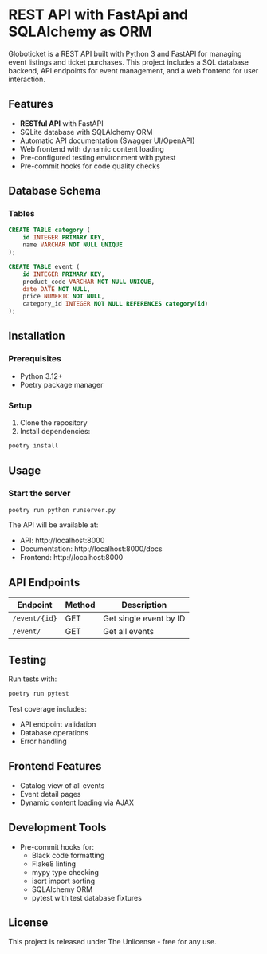 # REST API with FastApi and SQLAlchemy as ORM

Globoticket is a REST API built with Python 3 and FastAPI for managing event listings and ticket purchases. This project includes a SQL database backend, API endpoints for event management, and a web frontend for user interaction.

## Features

- **RESTful API** with FastAPI
- SQLite database with SQLAlchemy ORM
- Automatic API documentation (Swagger UI/OpenAPI)
- Web frontend with dynamic content loading
- Pre-configured testing environment with pytest
- Pre-commit hooks for code quality checks

## Database Schema

### Tables
```sql
CREATE TABLE category (
    id INTEGER PRIMARY KEY,
    name VARCHAR NOT NULL UNIQUE
);

CREATE TABLE event (
    id INTEGER PRIMARY KEY,
    product_code VARCHAR NOT NULL UNIQUE,
    date DATE NOT NULL,
    price NUMERIC NOT NULL,
    category_id INTEGER NOT NULL REFERENCES category(id)
);
```

## Installation

### Prerequisites

- Python 3.12+
- Poetry package manager

### Setup

1) Clone the repository
2) Install dependencies:

```bash
poetry install
```

## Usage

### Start the server

```bash
poetry run python runserver.py
```

The API will be available at:

- API: http://localhost:8000
- Documentation: http://localhost:8000/docs
- Frontend: http://localhost:8000

## API Endpoints

| Endpoint      | Method | Description            |
| ------------- | ------ | ---------------------- |
| `/event/{id}` | GET    | Get single event by ID |
| `/event/`     | GET    | Get all events         |

## Testing

Run tests with:
```bash
poetry run pytest
```
Test coverage includes:

- API endpoint validation
- Database operations
- Error handling

## Frontend Features

- Catalog view of all events
- Event detail pages
- Dynamic content loading via AJAX

## Development Tools

- Pre-commit hooks for:
  - Black code formatting
  - Flake8 linting
  - mypy type checking
  - isort import sorting
  - SQLAlchemy ORM
  - pytest with test database fixtures

## License

This project is released under The Unlicense - free for any use.